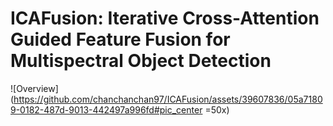 # ICAFusion: Iterative Cross-Attention Guided Feature Fusion for Multispectral Object Detection

![Overview](https://github.com/chanchanchan97/ICAFusion/assets/39607836/05a71809-0182-487d-9013-442497a996fd#pic_center =50x)
